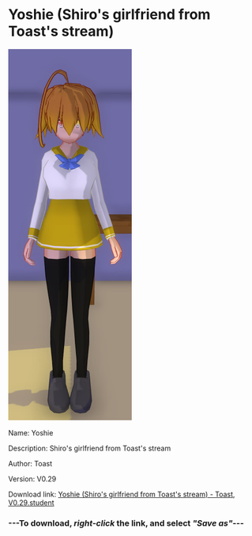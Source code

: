 # Yoshie (Shiro's girlfriend from Toast's stream)

<img src = "https://raw.githubusercontent.com/Arbiter1223/Daigaku-Gurashi-Custom-Students/master/Students/Files/Yoshie%20(Shiro's%20girlfriend%20from%20Toast's%20stream).png">

Name: Yoshie

Description: Shiro's girlfriend from Toast's stream

Author: Toast

Version: V0.29

Download link: <a href="https://raw.githubusercontent.com/Arbiter1223/Daigaku-Gurashi-Custom-Students/master/Students/Files/Yoshie%20(Shiro's%20girlfriend%20from%20Toast's%20stream)%20-%20Toast%2C%20V0.29.student">Yoshie (Shiro's girlfriend from Toast's stream) - Toast, V0.29.student</a>

### ---**To download, _right-click_ the link, and select _"Save as"_**---
